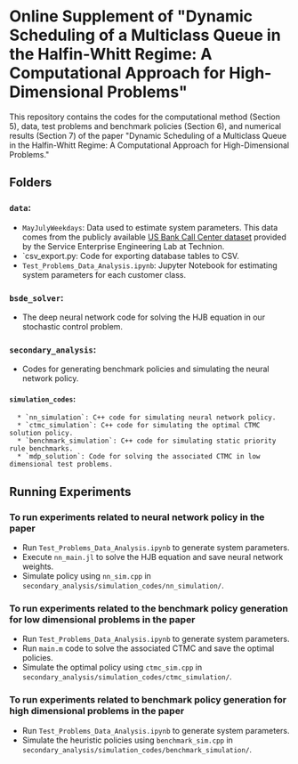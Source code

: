 # Online Supplement of "Dynamic Scheduling of a Multiclass Queue in the Halfin-Whitt Regime: A Computational Approach for High-Dimensional Problems"

This repository contains the codes for the computational method (Section 5), data, test problems and benchmark policies (Section 6), and numerical results (Section 7) of the paper "Dynamic Scheduling of a Multiclass Queue in the Halfin-Whitt Regime: A Computational Approach for High-Dimensional Problems."

## Folders

### `data`:
  * `MayJulyWeekdays`: Data used to estimate system parameters. This data comes from the publicly available [US Bank Call Center dataset](https://see-center.iem.technion.ac.il/databases/USBank/) provided by the Service Enterprise Engineering Lab at Technion. 
  * `csv_export.py: Code for exporting database tables to CSV.
  * `Test_Problems_Data_Analysis.ipynb`: Jupyter Notebook for estimating system parameters for each customer class.
 
### `bsde_solver`:
   * The deep neural network code for solving the HJB equation in our stochastic control problem.

### `secondary_analysis`: 
   * Codes for generating benchmark policies and simulating the neural network policy.
   #### `simulation_codes`:
      * `nn_simulation`: C++ code for simulating neural network policy. 
      * `ctmc_simulation`: C++ code for simulating the optimal CTMC solution policy.
      * `benchmark_simulation`: C++ code for simulating static priority rule benchmarks. 
      * `mdp_solution`: Code for solving the associated CTMC in low dimensional test problems.
 
## Running Experiments

### To run experiments related to neural network policy in the paper

* Run `Test_Problems_Data_Analysis.ipynb` to generate system parameters.
* Execute `nn_main.jl` to solve the HJB equation and save neural network weights.
* Simulate policy using `nn_sim.cpp` in `secondary_analysis/simulation_codes/nn_simulation/`.

### To run experiments related to the benchmark policy generation for low dimensional problems in the paper

* Run `Test_Problems_Data_Analysis.ipynb` to generate system parameters.
* Run `main.m` code to solve the associated CTMC and save the optimal policies.
* Simulate the optimal policy using `ctmc_sim.cpp` in `secondary_analysis/simulation_codes/ctmc_simulation/`.

### To run experiments related to benchmark policy generation for high dimensional problems in the paper

* Run `Test_Problems_Data_Analysis.ipynb` to generate system parameters.
* Simulate the heuristic policies using `benchmark_sim.cpp` in `secondary_analysis/simulation_codes/benchmark_simulation/`.



